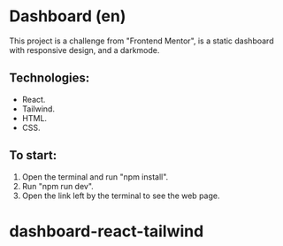 # Dashboard (en)


This project is a challenge from "Frontend Mentor", is a static dashboard with responsive design, and a darkmode.


## Technologies:
- React.
- Tailwind.
- HTML.
- CSS.

## To start:

1. Open the terminal and run "npm install".
2. Run "npm run dev".
3. Open the link left by the terminal to see the web page.
# dashboard-react-tailwind
